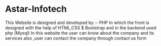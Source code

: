 # Astar-Infotech
This Website is designed and developed by :- PHP
In which the front is designed with the help of HTML,CSS $ Bootstrap and in the backend used php (Mysql)
In this website the user can know about the company and its services also ,user can contact the company through contact us form
